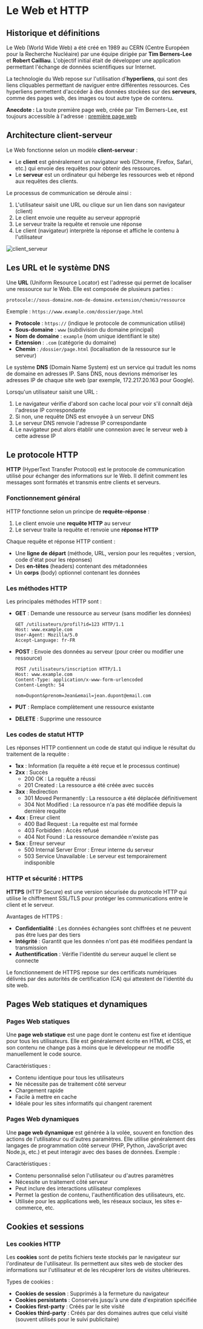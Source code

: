 # Le Web et HTTP

## Historique et définitions

Le Web (World Wide Web) a été créé en 1989 au CERN (Centre Européen pour la Recherche Nucléaire) par une équipe dirigée par **Tim Berners-Lee** et **Robert Cailliau**. L'objectif initial était de développer une application permettant l'échange de données scientifiques sur Internet.

La technologie du Web repose sur l'utilisation d'**hyperliens**, qui sont des liens cliquables permettant de naviguer entre différentes ressources. Ces hyperliens permettent d'accéder à des données stockées sur des **serveurs**, comme des pages web, des images ou tout autre type de contenu.

**Anecdote :** La toute première page web, créée par Tim Berners-Lee, est toujours accessible à l'adresse : [première page web](http://info.cern.ch/hypertext/WWW/TheProject.html)

## Architecture client-serveur

Le Web fonctionne selon un modèle **client-serveur** :

- Le **client** est généralement un navigateur web (Chrome, Firefox, Safari, etc.) qui envoie des requêtes pour obtenir des ressources.
- Le **serveur** est un ordinateur qui héberge les ressources web et répond aux requêtes des clients.

Le processus de communication se déroule ainsi :
1. L'utilisateur saisit une URL ou clique sur un lien dans son navigateur (client)
2. Le client envoie une requête au serveur approprié
3. Le serveur traite la requête et renvoie une réponse
4. Le client (navigateur) interprète la réponse et affiche le contenu à l'utilisateur

![client_serveur](client_serveur.png)

## Les URL et le système DNS

Une **URL** (Uniform Resource Locator) est l'adresse qui permet de localiser une ressource sur le Web. Elle est composée de plusieurs parties :

```
protocole://sous-domaine.nom-de-domaine.extension/chemin/ressource
```

Exemple : `https://www.example.com/dossier/page.html`

- **Protocole** : `https://` (indique le protocole de communication utilisé)
- **Sous-domaine** : `www` (subdivision du domaine principal)
- **Nom de domaine** : `example` (nom unique identifiant le site)
- **Extension** : `.com` (catégorie du domaine)
- **Chemin** : `/dossier/page.html` (localisation de la ressource sur le serveur)

Le système **DNS** (Domain Name System) est un service qui traduit les noms de domaine en adresses IP. Sans DNS, nous devrions mémoriser les adresses IP de chaque site web (par exemple, 172.217.20.163 pour Google).

Lorsqu'un utilisateur saisit une URL :
1. Le navigateur vérifie d'abord son cache local pour voir s'il connaît déjà l'adresse IP correspondante
2. Si non, une requête DNS est envoyée à un serveur DNS
3. Le serveur DNS renvoie l'adresse IP correspondante
4. Le navigateur peut alors établir une connexion avec le serveur web à cette adresse IP

## Le protocole HTTP

**HTTP** (HyperText Transfer Protocol) est le protocole de communication utilisé pour échanger des informations sur le Web. Il définit comment les messages sont formatés et transmis entre clients et serveurs.

### Fonctionnement général

HTTP fonctionne selon un principe de **requête-réponse** :

1. Le client envoie une **requête HTTP** au serveur
2. Le serveur traite la requête et renvoie une **réponse HTTP**

Chaque requête et réponse HTTP contient :
- Une **ligne de départ** (méthode, URL, version pour les requêtes ; version, code d'état pour les réponses)
- Des **en-têtes** (headers) contenant des métadonnées
- Un **corps** (body) optionnel contenant les données

### Les méthodes HTTP

Les principales méthodes HTTP sont :

- **GET** : Demande une ressource au serveur (sans modifier les données)
  ```
  GET /utilisateurs/profil?id=123 HTTP/1.1
  Host: www.example.com
  User-Agent: Mozilla/5.0
  Accept-Language: fr-FR
  ```

- **POST** : Envoie des données au serveur (pour créer ou modifier une ressource)
  ```
  POST /utilisateurs/inscription HTTP/1.1
  Host: www.example.com
  Content-Type: application/x-www-form-urlencoded
  Content-Length: 54

  nom=Dupont&prenom=Jean&email=jean.dupont@email.com
  ```

- **PUT** : Remplace complètement une ressource existante
- **DELETE** : Supprime une ressource

### Les codes de statut HTTP

Les réponses HTTP contiennent un code de statut qui indique le résultat du traitement de la requête :

- **1xx** : Information (la requête a été reçue et le processus continue)
- **2xx** : Succès
  - 200 OK : La requête a réussi
  - 201 Created : La ressource a été créée avec succès
- **3xx** : Redirection
  - 301 Moved Permanently : La ressource a été déplacée définitivement
  - 304 Not Modified : La ressource n'a pas été modifiée depuis la dernière requête
- **4xx** : Erreur client
  - 400 Bad Request : La requête est mal formée
  - 403 Forbidden : Accès refusé
  - 404 Not Found : La ressource demandée n'existe pas
- **5xx** : Erreur serveur
  - 500 Internal Server Error : Erreur interne du serveur
  - 503 Service Unavailable : Le serveur est temporairement indisponible

### HTTP et sécurité : HTTPS

**HTTPS** (HTTP Secure) est une version sécurisée du protocole HTTP qui utilise le chiffrement SSL/TLS pour protéger les communications entre le client et le serveur.

Avantages de HTTPS :
- **Confidentialité** : Les données échangées sont chiffrées et ne peuvent pas être lues par des tiers
- **Intégrité** : Garantit que les données n'ont pas été modifiées pendant la transmission
- **Authentification** : Vérifie l'identité du serveur auquel le client se connecte

Le fonctionnement de HTTPS repose sur des certificats numériques délivrés par des autorités de certification (CA) qui attestent de l'identité du site web.

## Pages Web statiques et dynamiques

### Pages Web statiques

Une **page web statique** est une page dont le contenu est fixe et identique pour tous les utilisateurs. Elle est généralement écrite en HTML et CSS, et son contenu ne change pas à moins que le développeur ne modifie manuellement le code source.

Caractéristiques :
- Contenu identique pour tous les utilisateurs
- Ne nécessite pas de traitement côté serveur
- Chargement rapide
- Facile à mettre en cache
- Idéale pour les sites informatifs qui changent rarement

### Pages Web dynamiques

Une **page web dynamique** est générée à la volée, souvent en fonction des actions de l'utilisateur ou d'autres paramètres. Elle utilise généralement des langages de programmation côté serveur (PHP, Python, JavaScript avec Node.js, etc.) et peut interagir avec des bases de données. 
Exemple : 

Caractéristiques :
- Contenu personnalisé selon l'utilisateur ou d'autres paramètres
- Nécessite un traitement côté serveur
- Peut inclure des interactions utilisateur complexes
- Permet la gestion de contenu, l'authentification des utilisateurs, etc.
- Utilisée pour les applications web, les réseaux sociaux, les sites e-commerce, etc.

## Cookies et sessions

### Les cookies HTTP

Les **cookies** sont de petits fichiers texte stockés par le navigateur sur l'ordinateur de l'utilisateur. Ils permettent aux sites web de stocker des informations sur l'utilisateur et de les récupérer lors de visites ultérieures.

Types de cookies :

- **Cookies de session** : Supprimés à la fermeture du navigateur
- **Cookies persistants** : Conservés jusqu'à une date d'expiration spécifiée
- **Cookies first-party** : Créés par le site visité
- **Cookies third-party** : Créés par des domaines autres que celui visité (souvent utilisés pour le suivi publicitaire)
